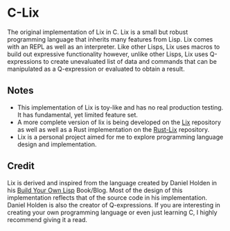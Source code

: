 # C-Lix

The original implementation of Lix in C. Lix is a small but robust programming language that inherits many features from Lisp. Lix comes with an REPL as well as an interpreter. Like other Lisps, Lix uses macros to build out expressive functionality however, unlike other Lisps, Lix uses Q-expressions to create unevaluated list of data and commands that can be manipulated as a Q-expression or evaluated to obtain a result. 

## Notes

- This implementation of Lix is toy-like and has no real production testing. It has fundamental, yet limited feature set.
- A more complete version of lix is being developed on the [Lix]() repository as well as well as a Rust implementation on the [Rust-Lix](https://github.com/oraqlle/rust-lix) repository.
- Lix is a personal project aimed for me to explore programming language design and implementation.

## Credit

Lix is derived and inspired from the language created by Daniel Holden in his [Build Your Own Lisp](https://www.buildyourownlisp.com/) Book/Blog. Most of the design of this implementation reflects that of the source code in his implementation. Daniel Holden is also the creator of Q-expressions. If you are interesting in creating your own programming language or even just learning C, I highly recommend giving it a read.
